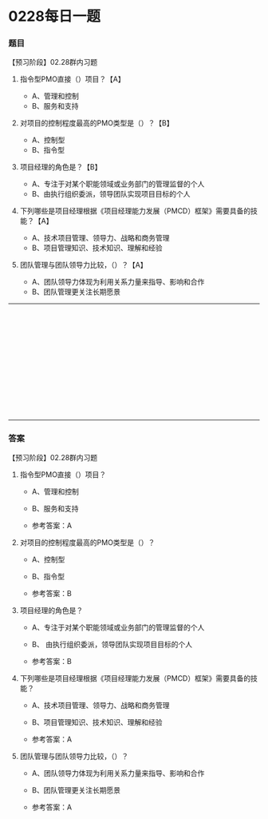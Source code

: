 # 0228每日一题
### 题目
【预习阶段】02.28群内习题

1. 指令型PMO直接（）项目？【A】
	- A、管理和控制
	- B、服务和支持

2. 对项目的控制程度最高的PMO类型是（）？【B】
	- A、控制型
	- B、指令型

3. 项目经理的角色是？【B】
	- A、专注于对某个职能领域或业务部门的管理监督的个人
	- B、由执行组织委派，领导团队实现项目目标的个人

4. 下列哪些是项目经理根据《项目经理能力发展（PMCD）框架》需要具备的技能？【A】
	- A、技术项目管理、领导力、战略和商务管理
	- B、项目管理知识、技术知识、理解和经验

5. 团队管理与团队领导力比较，（）？【A】
	- A、团队领导力体现为利用关系力量来指导、影响和合作
	- B、团队管理更关注长期愿景

<hr/>
<br/><br/><br/><br/><br/><br/><br/><br/><br/><br/><br/><br/>
<hr/>

### 答案
【预习阶段】02.28群内习题

1. 指令型PMO直接（）项目？
	- A、管理和控制
	- B、服务和支持

	- 参考答案：A

2. 对项目的控制程度最高的PMO类型是（）？
	- A、控制型
	- B、指令型

	- 参考答案：B

3. 项目经理的角色是？
	- A、专注于对某个职能领域或业务部门的管理监督的个人
	- B、 由执行组织委派，领导团队实现项目目标的个人

	- 参考答案：B

4. 下列哪些是项目经理根据《项目经理能力发展（PMCD）框架》需要具备的技能？
	- A、技术项目管理、领导力、战略和商务管理
	- B、项目管理知识、技术知识、理解和经验

	- 参考答案：A

5. 团队管理与团队领导力比较，（）？
	- A、团队领导力体现为利用关系力量来指导、影响和合作
	- B、团队管理更关注长期愿景

	- 参考答案：A